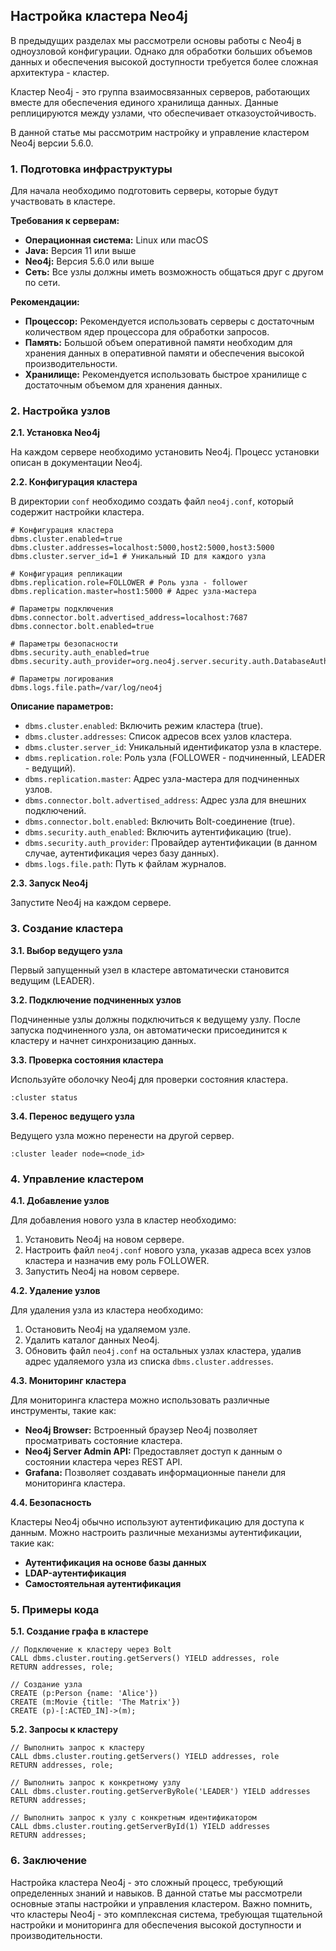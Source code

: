 ## Настройка кластера Neo4j

В предыдущих разделах мы рассмотрели основы работы с Neo4j в одноузловой конфигурации. Однако для обработки больших объемов данных и обеспечения высокой доступности требуется более сложная архитектура - кластер. 

Кластер Neo4j - это группа взаимосвязанных серверов, работающих вместе для обеспечения единого хранилища данных. Данные реплицируются между узлами, что обеспечивает отказоустойчивость. 

В данной статье мы рассмотрим настройку и управление кластером Neo4j версии 5.6.0.

### 1. Подготовка инфраструктуры

Для начала необходимо подготовить серверы, которые будут участвовать в кластере. 

**Требования к серверам:**

* **Операционная система:** Linux или macOS
* **Java:**  Версия 11 или выше
* **Neo4j:** Версия 5.6.0 или выше
* **Сеть:**  Все узлы должны иметь возможность общаться друг с другом по сети.

**Рекомендации:**

* **Процессор:**  Рекомендуется использовать серверы с достаточным количеством ядер процессора для обработки запросов.
* **Память:**  Большой объем оперативной памяти необходим для хранения данных в оперативной памяти и обеспечения высокой производительности.
* **Хранилище:**  Рекомендуется использовать быстрое хранилище с достаточным объемом для хранения данных.

### 2. Настройка узлов

**2.1. Установка Neo4j**

На каждом сервере необходимо установить Neo4j.  Процесс установки описан в документации Neo4j.

**2.2. Конфигурация кластера**

В директории `conf` необходимо создать файл `neo4j.conf`, который содержит настройки кластера.  

```
# Конфигурация кластера
dbms.cluster.enabled=true
dbms.cluster.addresses=localhost:5000,host2:5000,host3:5000
dbms.cluster.server_id=1 # Уникальный ID для каждого узла

# Конфигурация репликации
dbms.replication.role=FOLLOWER # Роль узла - follower
dbms.replication.master=host1:5000 # Адрес узла-мастера

# Параметры подключения
dbms.connector.bolt.advertised_address=localhost:7687
dbms.connector.bolt.enabled=true

# Параметры безопасности
dbms.security.auth_enabled=true
dbms.security.auth_provider=org.neo4j.server.security.auth.DatabaseAuth

# Параметры логирования
dbms.logs.file.path=/var/log/neo4j
```

**Описание параметров:**

* `dbms.cluster.enabled`: Включить режим кластера (true).
* `dbms.cluster.addresses`: Список адресов всех узлов кластера.
* `dbms.cluster.server_id`: Уникальный идентификатор узла в кластере.
* `dbms.replication.role`: Роль узла (FOLLOWER - подчиненный, LEADER - ведущий).
* `dbms.replication.master`:  Адрес узла-мастера для подчиненных узлов.
* `dbms.connector.bolt.advertised_address`:  Адрес узла для внешних подключений.
* `dbms.connector.bolt.enabled`:  Включить Bolt-соединение (true).
* `dbms.security.auth_enabled`: Включить аутентификацию (true).
* `dbms.security.auth_provider`: Провайдер аутентификации (в данном случае, аутентификация через базу данных).
* `dbms.logs.file.path`: Путь к файлам журналов.

**2.3. Запуск Neo4j**

Запустите Neo4j на каждом сервере.

### 3. Создание кластера

**3.1. Выбор ведущего узла**

Первый запущенный узел в кластере автоматически становится ведущим (LEADER).

**3.2. Подключение подчиненных узлов**

Подчиненные узлы должны подключиться к ведущему узлу. После запуска подчиненного узла, он автоматически присоединится к кластеру и начнет синхронизацию данных.

**3.3. Проверка состояния кластера**

Используйте оболочку Neo4j для проверки состояния кластера. 

```
:cluster status
```

**3.4. Перенос ведущего узла**

Ведущего узла можно перенести на другой сервер. 

```
:cluster leader node=<node_id>
```

### 4.  Управление кластером

**4.1.  Добавление узлов**

Для добавления нового узла в кластер необходимо:

1.  Установить Neo4j на новом сервере.
2.  Настроить файл `neo4j.conf`  нового узла, указав адреса всех узлов кластера и назначив ему роль FOLLOWER.
3.  Запустить Neo4j на новом сервере.

**4.2.  Удаление узлов**

Для удаления узла из кластера необходимо:

1.  Остановить Neo4j на удаляемом узле.
2.  Удалить каталог данных Neo4j.
3.  Обновить файл `neo4j.conf`  на остальных узлах кластера, удалив адрес удаляемого узла из списка `dbms.cluster.addresses`.

**4.3.  Мониторинг кластера**

Для мониторинга кластера можно использовать различные инструменты, такие как:

*   **Neo4j Browser:**  Встроенный браузер Neo4j позволяет просматривать состояние кластера.
*   **Neo4j Server Admin API:**  Предоставляет доступ к данным о состоянии кластера через REST API.
*   **Grafana:**  Позволяет создавать информационные панели для мониторинга кластера.

**4.4.  Безопасность**

Кластеры Neo4j обычно используют аутентификацию для доступа к данным.  Можно настроить различные механизмы аутентификации, такие как:

*   **Аутентификация на основе базы данных**
*   **LDAP-аутентификация**
*   **Самостоятельная аутентификация**

### 5.  Примеры кода

**5.1.  Создание графа в кластере**

```
// Подключение к кластеру через Bolt
CALL dbms.cluster.routing.getServers() YIELD addresses, role
RETURN addresses, role;

// Создание узла
CREATE (p:Person {name: 'Alice'})
CREATE (m:Movie {title: 'The Matrix'})
CREATE (p)-[:ACTED_IN]->(m);
```

**5.2.  Запросы к кластеру**

```
// Выполнить запрос к кластеру
CALL dbms.cluster.routing.getServers() YIELD addresses, role
RETURN addresses, role;

// Выполнить запрос к конкретному узлу
CALL dbms.cluster.routing.getServerByRole('LEADER') YIELD addresses
RETURN addresses;

// Выполнить запрос к узлу с конкретным идентификатором
CALL dbms.cluster.routing.getServerById(1) YIELD addresses
RETURN addresses;
```

### 6.  Заключение

Настройка кластера Neo4j -  это сложный процесс, требующий  определенных знаний и навыков.  В данной статье мы рассмотрели основные этапы настройки и управления кластером.  Важно помнить, что кластеры Neo4j -  это комплексная система, требующая  тщательной настройки и мониторинга для обеспечения высокой доступности и производительности. 
